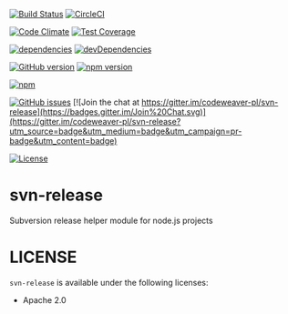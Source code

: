 [![Build Status](https://travis-ci.org/codeweaver-pl/svn-release.svg)](https://travis-ci.org/codeweaver-pl/svn-release)
[![CircleCI](https://img.shields.io/circleci/project/codeweaver-pl/svn-release/master.svg?style=shield)](https://circleci.com/gh/codeweaver-pl/svn-release)

[![Code Climate](https://codeclimate.com/github/codeweaver-pl/svn-release/badges/gpa.svg)](https://codeclimate.com/github/codeweaver-pl/svn-release)
[![Test Coverage](https://codeclimate.com/github/codeweaver-pl/svn-release/badges/coverage.svg)](https://codeclimate.com/github/codeweaver-pl/svn-release/coverage)

[![dependencies](https://david-dm.org/codeweaver-pl/svn-release.svg)](https://david-dm.org/codeweaver-pl/svn-release)
[![devDependencies](https://david-dm.org/codeweaver-pl/svn-release/dev-status.svg)](https://david-dm.org/codeweaver-pl/svn-release#info=devDependencies)

[![GitHub version](https://badge.fury.io/gh/codeweaver-pl%2Fsvn-release.svg)](http://badge.fury.io/gh/codeweaver-pl%2Fsvn-release)
[![npm version](https://badge.fury.io/js/svn-release.svg)](http://badge.fury.io/js/svn-release)

[![npm](https://img.shields.io/npm/dm/localeval.svg)](https://github.com/codeweaver-pl/svn-release)

[![GitHub issues](https://img.shields.io/github/issues/codeweaver-pl/svn-release.svg)](https://github.com/codeweaver-pl/svn-release/issues)
[![Join the chat at https://gitter.im/codeweaver-pl/svn-release](https://badges.gitter.im/Join%20Chat.svg)](https://gitter.im/codeweaver-pl/svn-release?utm_source=badge&utm_medium=badge&utm_campaign=pr-badge&utm_content=badge)

[![License](http://img.shields.io/:license-Apache%202.0-blue.svg)](http://www.apache.org/licenses/LICENSE-2.0.html)

svn-release
===

Subversion release helper module for node.js projects 

LICENSE
===

`svn-release` is available under the following licenses:

  * Apache 2.0